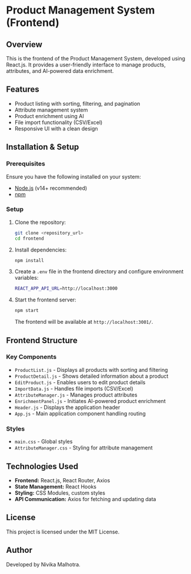 # Product Management System (Frontend)

## Overview

This is the frontend of the Product Management System, developed using React.js. It provides a user-friendly interface to manage products, attributes, and AI-powered data enrichment.

## Features

- Product listing with sorting, filtering, and pagination
- Attribute management system
- Product enrichment using AI
- File import functionality (CSV/Excel)
- Responsive UI with a clean design

## Installation & Setup

### Prerequisites
Ensure you have the following installed on your system:
- [Node.js](https://nodejs.org/) (v14+ recommended)
- [npm](https://www.npmjs.com/)

### Setup

1. Clone the repository:
   ```sh
   git clone <repository_url>
   cd frontend
   ```

2. Install dependencies:
   ```sh
   npm install
   ```

3. Create a `.env` file in the frontend directory and configure environment variables:
   ```sh
   REACT_APP_API_URL=http://localhost:3000
   ```

4. Start the frontend server:
   ```sh
   npm start
   ```
   The frontend will be available at `http://localhost:3001/`.

## Frontend Structure

### Key Components
- `ProductList.js` - Displays all products with sorting and filtering
- `ProductDetail.js` - Shows detailed information about a product
- `EditProduct.js` - Enables users to edit product details
- `ImportData.js` - Handles file imports (CSV/Excel)
- `AttributeManager.js` - Manages product attributes
- `EnrichmentPanel.js` - Initiates AI-powered product enrichment
- `Header.js` - Displays the application header
- `App.js` - Main application component handling routing

### Styles
- `main.css` - Global styles
- `AttributeManager.css` - Styling for attribute management

## Technologies Used

- **Frontend:** React.js, React Router, Axios
- **State Management:** React Hooks
- **Styling:** CSS Modules, custom styles
- **API Communication:** Axios for fetching and updating data

## License
This project is licensed under the MIT License.

## Author
Developed by Nivika Malhotra.